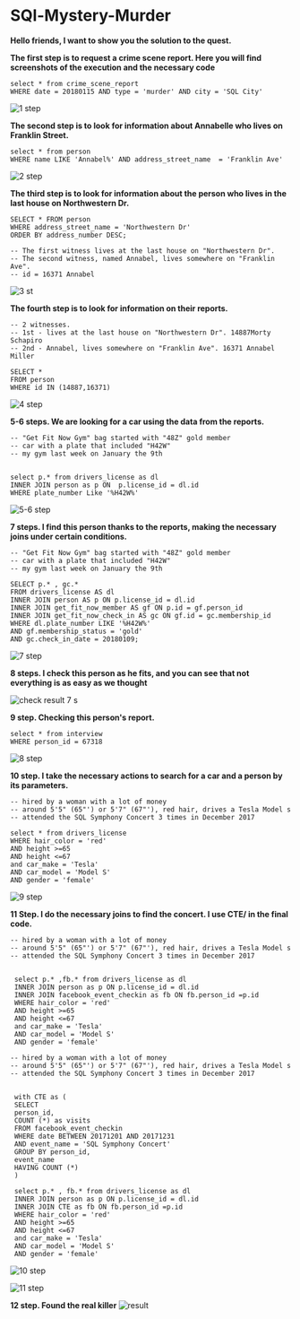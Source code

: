 # SQl-Mystery-Murder
**Hello friends, I want to show you the solution to the quest.**

**The first step is to request a crime scene report. Here you will find screenshots of the execution and the necessary code**
```
select * from crime_scene_report
WHERE date = 20180115 AND type = 'murder' AND city = 'SQL City'
```
![1 step](https://github.com/Hordiychuk-Radion/SQl-Mystery-Murder/assets/139583782/160b0898-92a2-4a03-98ad-b39393984281)

**The second step is to look for information about Annabelle who lives on Franklin Street.** 

```
select * from person 
WHERE name LIKE 'Annabel%' AND address_street_name  = 'Franklin Ave'
```

![2 step](https://github.com/Hordiychuk-Radion/SQl-Mystery-Murder/assets/139583782/b0a89a0b-ab49-49a3-9a9e-1b1b3c8a47c8)

**The third step is to look for information about the person who lives in the last house on Northwestern Dr.**

```
SELECT * FROM person
WHERE address_street_name = 'Northwestern Dr'
ORDER BY address_number DESC;

-- The first witness lives at the last house on "Northwestern Dr".
-- The second witness, named Annabel, lives somewhere on "Franklin Ave".
-- id = 16371 Annabel
```

![3 st](https://github.com/Hordiychuk-Radion/SQl-Mystery-Murder/assets/139583782/851e8b19-fd01-4988-81e0-08002c0a76bb)

**The fourth step is to look for information on their reports.**

```
-- 2 witnesses.
-- 1st - lives at the last house on "Northwestern Dr". 14887Morty Schapiro
-- 2nd - Annabel, lives somewhere on "Franklin Ave". 16371 Annabel Miller

SELECT *
FROM person
WHERE id IN (14887,16371)
```

![4 step](https://github.com/Hordiychuk-Radion/SQl-Mystery-Murder/assets/139583782/049dcff8-ad2e-41b3-a4d7-b4e96eabe7bc)

**5-6 steps.  We are looking for a car using the data from the reports.**

```
-- "Get Fit Now Gym" bag started with "48Z" gold member
-- car with a plate that included "H42W"
-- my gym last week on January the 9th


select p.* from drivers_license as dl
INNER JOIN person as p ON  p.license_id = dl.id
WHERE plate_number Like '%H42W%'
```
![5-6 step](https://github.com/Hordiychuk-Radion/SQl-Mystery-Murder/assets/139583782/036ab023-b1ed-4a49-9f31-9109d9f7d7a9)

**7 steps.  I find this person thanks to the reports, making the necessary joins under certain conditions.**

```
-- "Get Fit Now Gym" bag started with "48Z" gold member
-- car with a plate that included "H42W"
-- my gym last week on January the 9th

SELECT p.* , gc.*
FROM drivers_license AS dl
INNER JOIN person AS p ON p.license_id = dl.id
INNER JOIN get_fit_now_member AS gf ON p.id = gf.person_id
INNER JOIN get_fit_now_check_in AS gc ON gf.id = gc.membership_id
WHERE dl.plate_number LIKE '%H42W%'
AND gf.membership_status = 'gold'
AND gc.check_in_date = 20180109;
```

![7 step](https://github.com/Hordiychuk-Radion/SQl-Mystery-Murder/assets/139583782/b6155497-657f-4fe0-ada1-f20627ce216d)

**8 steps. I check this person as he fits, and you can see that not everything is as easy as we thought**

![check result 7 s](https://github.com/Hordiychuk-Radion/SQl-Mystery-Murder/assets/139583782/26c35735-ec39-44d5-8847-76ffc489b86d)

**9 step. Checking this person's report.** 

```
select * from interview
WHERE person_id = 67318
```

![8 step](https://github.com/Hordiychuk-Radion/SQl-Mystery-Murder/assets/139583782/2415beb1-ada3-44f4-8075-7ac5ce3dded5)

**10 step. I take the necessary actions to search for a car and a person by its parameters.**
```
-- hired by a woman with a lot of money
-- around 5'5" (65"') or 5'7" (67"'), red hair, drives a Tesla Model s
-- attended the SQL Symphony Concert 3 times in December 2017

select * from drivers_license
WHERE hair_color = 'red'
AND height >=65
AND height <=67
and car_make = 'Tesla'
AND car_model = 'Model S'
AND gender = 'female'
```

![9 step](https://github.com/Hordiychuk-Radion/SQl-Mystery-Murder/assets/139583782/dcea881b-999b-4ca8-8f77-84a9dacd47f8)

**11 Step. I do the necessary joins to find the concert. I use CTE/ in the final code.**

```
-- hired by a woman with a lot of money
-- around 5'5" (65"') or 5'7" (67"'), red hair, drives a Tesla Model s
-- attended the SQL Symphony Concert 3 times in December 2017


 select p.* ,fb.* from drivers_license as dl
 INNER JOIN person as p ON p.license_id = dl.id
 INNER JOIN facebook_event_checkin as fb ON fb.person_id =p.id
 WHERE hair_color = 'red'
 AND height >=65
 AND height <=67
 and car_make = 'Tesla'
 AND car_model = 'Model S'
 AND gender = 'female'
```

```
-- hired by a woman with a lot of money
-- around 5'5" (65"') or 5'7" (67"'), red hair, drives a Tesla Model s
-- attended the SQL Symphony Concert 3 times in December 2017


 with CTE as (
 SELECT
 person_id,
 COUNT (*) as visits
 FROM facebook_event_checkin
 WHERE date BETWEEN 20171201 AND 20171231
 AND event_name = 'SQL Symphony Concert'
 GROUP BY person_id,
 event_name
 HAVING COUNT (*)
 )
```

```
 select p.* , fb.* from drivers_license as dl
 INNER JOIN person as p ON p.license_id = dl.id
 INNER JOIN CTE as fb ON fb.person_id =p.id
 WHERE hair_color = 'red'
 AND height >=65
 AND height <=67
 and car_make = 'Tesla'
 AND car_model = 'Model S'
 AND gender = 'female'
```


![10 step](https://github.com/Hordiychuk-Radion/SQl-Mystery-Murder/assets/139583782/de535e63-b831-4bc5-b56b-8f78ff4c76b7)

![11 step](https://github.com/Hordiychuk-Radion/SQl-Mystery-Murder/assets/139583782/794844fe-e3a5-4d58-a952-42afd7d3d49a)


**12 step. Found the real killer**
![result](https://github.com/Hordiychuk-Radion/SQl-Mystery-Murder/assets/139583782/cb4b2f62-e87e-4f3e-96fb-170762f1f20b)



